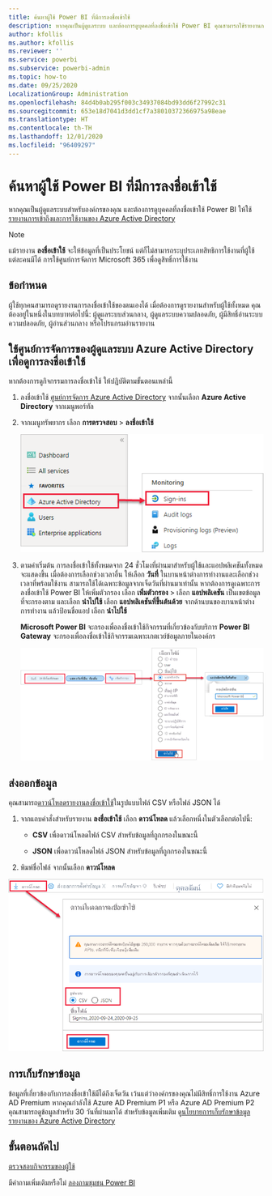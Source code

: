 ```yaml
---
title: ค้นหาผู้ใช้ Power BI ที่มีการลงชื่อเข้าใช้
description: หากคุณเป็นผู้ดูแลระบบ และต้องการดูบุคคลที่ลงชื่อเข้าใช้ Power BI คุณสามารถใช้รายงานการเข้าถึงและการใช้งานของ Azure Active Directory ได้/
author: kfollis
ms.author: kfollis
ms.reviewer: ''
ms.service: powerbi
ms.subservice: powerbi-admin
ms.topic: how-to
ms.date: 09/25/2020
LocalizationGroup: Administration
ms.openlocfilehash: 84d4b0ab295f003c34937084bd93dd6f27992c31
ms.sourcegitcommit: 653e18d7041d3dd1cf7a38010372366975a98eae
ms.translationtype: HT
ms.contentlocale: th-TH
ms.lasthandoff: 12/01/2020
ms.locfileid: "96409297"
---
```

# <a name="find-power-bi-users-that-have-signed-in"></a>ค้นหาผู้ใช้ Power BI ที่มีการลงชื่อเข้าใช้

หากคุณเป็นผู้ดูแลระบบสำหรับองค์กรของคุณ และต้องการดูบุคคลที่ลงชื่อเข้าใช้ Power BI ให้ใช้ [รายงานการเข้าถึงและการใช้งานของ Azure Active Directory](/azure/active-directory/reports-monitoring/concept-sign-ins)

> [!NOTE]
> แม้รายงาน **ลงชื่อเข้าใช้** จะให้ข้อมูลที่เป็นประโยชน์ แต่ก็ไม่สามารถระบุประเภทสิทธิการใช้งานที่ผู้ใช้แต่ละคนมีได้ การใช้ศูนย์การจัดการ Microsoft 365 เพื่อดูสิทธิ์การใช้งาน

## <a name="requirements"></a>ข้อกำหนด

ผู้ใช้ทุกคนสามารถดูรายงานการลงชื่อเข้าใช้ของตนเองได้ เมื่อต้องการดูรายงานสำหรับผู้ใช้ทั้งหมด คุณต้องอยู่ในหนึ่งในบทบาทต่อไปนี้: ผู้ดูแลระบบส่วนกลาง, ผู้ดูแลระบบความปลอดภัย, ผู้มีสิทธิ์อ่านระบบความปลอดภัย, ผู้อ่านส่วนกลาง หรือโปรแกรมอ่านรายงาน

## <a name="use-the-azure-active-directory-admin-center-to-view-sign-ins"></a>ใช้ศูนย์การจัดการของผู้ดูแลระบบ Azure Active Directory เพื่อดูการลงชื่อเข้าใช้

หากต้องการดูกิจกรรมการลงชื่อเข้าใช้ ให้ปฏิบัติตามขั้นตอนเหล่านี้

1. ลงชื่อเข้าใช้ [ศูนย์การจัดการ Azure Active Directory](https://aad.portal.azure.com) จากนั้นเลือก **Azure Active Directory** จากเมนูพอร์ทัล

1. จากเมนูทรัพยากร เลือก **การตรวจสอบ** > **ลงชื่อเข้าใช้**
   
    ![สกรีนช็อตของศูนย์การจัดการ Azure Active Directory ซึ่งเน้นตัวเลือกการลงชื่อเข้าใช้ไว้](media/service-admin-access-usage/azure-portal-sign-ins.png)

1. ตามค่าเริ่มต้น การลงชื่อเข้าใช้ทั้งหมดจาก 24 ชั่วโมงที่ผ่านมาสำหรับผู้ใช้และแอปพลิเคชันทั้งหมดจะแสดงขึ้น เมื่อต้องการเลือกช่วงเวลาอื่น ให้เลือก **วันที่** ในบานหน้าต่างการทำงานและเลือกช่วงเวลาที่พร้อมใช้งาน สามารถใช้ได้เฉพาะข้อมูลจากเจ็ดวันที่ผ่านมาเท่านั้น หากต้องการดูเฉพาะการลงชื่อเข้าใช้ Power BI ให้เพิ่มตัวกรอง เลือก **เพิ่มตัวกรอง** > เลือก **แอปพลิเคชัน** เป็นเขตข้อมูลที่จะกรองตาม และเลือก **นำไปใช้** เลือก **แอปพลิเคชันที่ขึ้นต้นด้วย** จากด้านบนของบานหน้าต่างการทำงาน แล้วป้อนชื่อแอป เลือก **นำไปใช้**

    **Microsoft Power BI** จะกรองเพื่อลงชื่อเข้าใช้กิจกรรมที่เกี่ยวข้องกับบริการ **Power BI Gateway** จะกรองเพื่อลงชื่อเข้าใช้กิจกรรมเฉพาะเกตเวย์ข้อมูลภายในองค์กร
   
    ![สกรีนช็อตของตัวกรองลงชื่อเข้าพร้อมด้วยเขตข้อมูลของแอปพลิเคชันที่เน้น](media/service-admin-access-usage/sign-in-filter.png)

## <a name="export-the-data"></a>ส่งออกข้อมูล

คุณสามารถ[ดาวน์โหลดรายงานลงชื่อเข้าใช้](/azure/active-directory/reports-monitoring/quickstart-download-sign-in-report)ในรูปแบบไฟล์ CSV หรือไฟล์ JSON ได้

1. จากแถบคำสั่งสำหรับรายงาน **ลงชื่อเข้าใช้** เลือก **ดาวน์โหลด** แล้วเลือกหนึ่งในตัวเลือกต่อไปนี้:

   * **CSV** เพื่อดาวน์โหลดไฟล์ CSV สำหรับข้อมูลที่ถูกกรองในขณะนี้

   * **JSON** เพื่อดาวน์โหลดไฟล์ JSON สำหรับข้อมูลที่ถูกกรองในขณะนี้

2. พิมพ์ชื่อไฟล์ จากนั้นเลือก **ดาวน์โหลด**

![ภาพหน้าจอของการส่งออกข้อมูลพร้อมตัวเลือกการดาวน์โหลดที่ถูกเน้น](media/service-admin-access-usage/download-sign-in-data-csv.png)

## <a name="data-retention"></a>การเก็บรักษาข้อมูล

ข้อมูลที่เกี่ยวข้องกับการลงชื่อเข้าใช้มีได้ถึงเจ็ดวัน เว้นแต่ว่าองค์กรของคุณไม่มีสิทธิ์การใช้งาน Azure AD Premium หากคุณกำลังใช้ Azure AD Premium P1 หรือ Azure AD Premium P2 คุณสามารถดูข้อมูลสำหรับ 30 วันที่ผ่านมาได้ สำหรับข้อมูลเพิ่มเติม ดู[นโยบายการเก็บรักษาข้อมูลรายงานของ Azure Active Directory](/azure/active-directory/reports-monitoring/reference-reports-data-retention)

## <a name="next-steps"></a>ขั้นตอนถัดไป

[ตรวจสอบกิจกรรมของผู้ใช้](service-admin-auditing.md)

มีคำถามเพิ่มเติมหรือไม่ [ลองถามชุมชน Power BI](https://community.powerbi.com/)